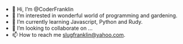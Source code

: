 - 👋 Hi, I’m @CoderFranklin
- 👀 I’m interested in wonderful world of programming and gardening.
- 🌱 I’m currently learning Javascript, Python and Rudy.
- 💞️ I’m looking to collaborate on ...
- 📫 How to reach me slugfranklin@yahoo.com.

<!---
CoderFranklin/CoderFranklin is a ✨ special ✨ repository because its `README.md` (this file) appears on your GitHub profile.
You can click the Preview link to take a look at your changes.
--->
